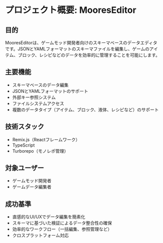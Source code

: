 # プロジェクト概要: MooresEditor

## 目的
MooresEditorは、ゲームモッド開発者向けのスキーマベースのデータエディタです。JSONとYAMLフォーマットのスキーマファイルを編集し、ゲームのアイテム、ブロック、レシピなどのデータを効率的に管理することを可能にします。

## 主要機能
- スキーマベースのデータ編集
- JSONとYAMLフォーマットのサポート
- 外部キー参照システム
- ファイルシステムアクセス
- 複数のデータタイプ（アイテム、ブロック、液体、レシピなど）のサポート

## 技術スタック
- Remix.js（Reactフレームワーク）
- TypeScript
- Turborepo（モノレポ管理）

## 対象ユーザー
- ゲームモッド開発者
- ゲームデータ編集者

## 成功基準
- 直感的なUI/UXでデータ編集を簡素化
- スキーマに基づいた検証によるデータ整合性の確保
- 効率的なワークフロー（一括編集、参照管理など）
- クロスプラットフォーム対応